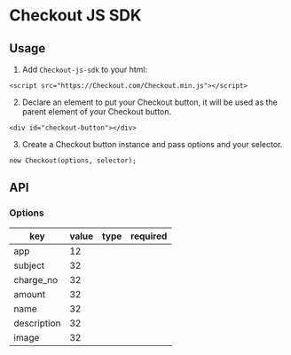 # Checkout JS SDK

## Usage
1. Add `Checkout-js-sdk` to your html:
```
<script src="https://Checkout.com/Checkout.min.js"></script>
```

2. Declare an element to put your Checkout button, it will be used as the parent element of your Checkout button.
```
<div id="checkout-button"></div>
```

3. Create a Checkout button instance and pass options and your selector.
```
new Checkout(options, selector);
```

## API
### Options
|    key    | value | type | required
| ----------| ---   | ---  | ---     |
| app       |  12   |
| subject      |  32   |
| charge_no      |  32   |
| amount      |  32   |
| name      |  32   |
| description      |  32   |
| image      |  32   |
